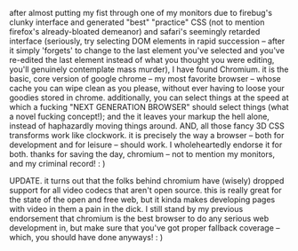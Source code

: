 after almost putting my fist through one of my monitors due to firebug's clunky interface and generated "best" "practice" CSS (not to mention firefox's already-bloated demeanor) and safari's seemingly retarded interface (seriously, try selecting DOM elements in rapid succession – after it simply 'forgets' to change to the last element you've selected and you've re-edited the last element instead of what you thought you were editing, you'll genuinely contemplate mass murder), I have found Chromium. it is the basic, core version of google chrome – my most favorite browser – whose cache you can wipe clean as you please, without ever having to loose your goodies stored in chrome. additionally, you can select things at the speed at which a fucking "NEXT GENERATION BROWSER" should select things (what a novel fucking concept!); and the it leaves your markup the hell alone, instead of haphazardly moving things around. AND, all those fancy 3D CSS transforms work like clockwork. it is precisely the way a browser – both for development and for leisure – should work. I wholeheartedly endorse it for both. thanks for saving the day, chromium – not to mention my monitors, and my criminal record! : )

UPDATE. it turns out that the folks behind chromium have (wisely) dropped support for all video codecs that aren't open source. this is really great for the state of the open and free web, but it kinda makes developing pages with video in them a pain in the dick. I still stand by my previous endorsement that chromium is the best browser to do any serious web development in, but make sure that you've got proper fallback coverage – which, you should have done anyways! : )
